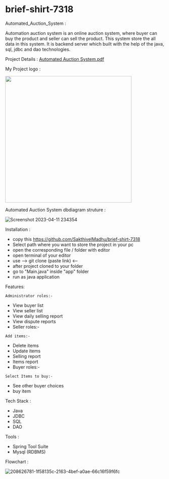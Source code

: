# brief-shirt-7318 <br>

Automated_Auction_System : <br>

Automation auction system is an online auction system, where buyer can buy the product and seller can sell the product. This system store the all data in this system. It is backend server which built with the help of the java, sql, jdbc and dao technologies.

Project Details : [Automated Auction System.pdf](https://github.com/SakthivelMadhu/brief-shirt-7318/files/11125193/Automated.Auction.System.pdf)


My Project logo : <br>

<img  width="400px" height="400px" src="https://user-images.githubusercontent.com/62326876/229209556-08fb3114-6b9e-426f-b22f-e95e16472785.gif" />

Automated Auction System dbdiagram struture : 

![Screenshot 2023-04-11 234354](https://user-images.githubusercontent.com/62326876/231253126-c8124109-0f45-4624-86f2-85ef3457061b.png)



Installation : <br>
*    copy this https://github.com/SakthivelMadhu/brief-shirt-7318 <br>
*    Select path where you want to store the project in your pc <br>
*    open the corresponding file / folder with editor <br>
*    open terminal of your editor <br>
*    use --> git clone (paste link) <-- <br>
*    after project cloned to your folder <br>
*    go to "Main.java" inside "app" folder <br>
*    run as java application <br>


Features: <br>

    Administrator roles:-

*    View buyer list
*    View seller list
*    View daily selling report
*    View dispute reports
*    Seller roles:-

    Add items:-
*    Delete items
*    Update items
*    Selling report
*    Items report
*    Buyer roles:-

    Select Items to buy:-
*    See other buyer choices
*    buy item

Tech Stack : <br>
*    Java <br>
*    JDBC <br>
*    SQL <br>
*    DAO <br>
    
    
   
Tools :  <br>
*    Spring Tool Suite <br>
*    Mysql (RDBMS) <br>


Flowchart : <br>

![208626781-1f58135c-2163-4bef-a0ae-66c16f59f6fc](https://user-images.githubusercontent.com/62326876/229425496-456b1267-a6f5-4e85-8e6e-ffbb8782cb83.jpeg)
